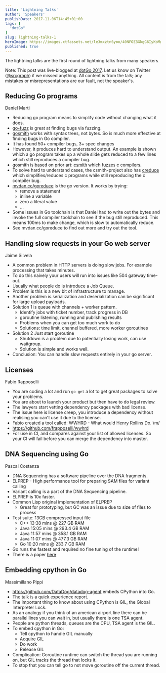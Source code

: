 ```yaml
---
title: 'Lightning Talks'
author: 'Speakers'
publishDate: 2017-11-06T14:45+01:00
tags: [
  "dotGo"
]
slug: lightning-talks-1
heroImage: https://images.ctfassets.net/le3mxztn6yoo/40NFOZBGkgG6IyKoMgQIGg/c1626b318de4be28314cbdc989a01525/logo-dotgo-black-web.png
published: true
---
```


The lightning talks are the first round of lightning talks from many speakers.

Note: This post was live-blogged at [dotGo 2017](https://www.dotgo.eu/). Let us know on Twitter ([@srcgraph](https://twitter.com/srcgraph)) if we missed anything. All content is from the talk; any mistakes or misrepresentations are our fault, not the speaker's.

## Reducing Go programs

Daniel Marti

* Reducing go program means to simplify code without changing what it does.
* [go-fuzz](https://github.com/dvyukov/go-fuzz) is great at finding bugs via fuzzing.
* [gosmith](https://github.com/dvyukov/gosmith) works with syntax trees, not
  bytes. So is much more effective at finding bugs in Go compiler.
* It has found 50+ compiler bugs, 3+ spec changes
* However, it produces hard to understand output. An example is shown which a
  go program takes up a whole slide gets reduced to a few lines which still
  reproduces a compiler bug.
* gosmith is based on prior art:
  [csmith](https://github.com/csmith-project/csmith) which fuzzes c compilers.
* To solve hard to understand cases, the csmith-project also has
  [creduce](https://github.com/csmith-project/creduce) which
  simplifies/reduces c programs while still reproducing the c compiler bug.
* [mvdan.cc/goreduce](https://mvdan.cc/goreduce) is the go version. It works
  by trying:
  - remove a statement
  - inline a variable
  - zero a literal value
  - ...
* Some issues in Go toolchain is that Daniel had to write out the bytes and
  invoke the full compiler toolchain to see if the bug still reproduced. This
  means 100ms to make change, which is slow to automatically reduce.
* See mvdan.cc/goreduce to find out more and try out the tool.

## Handling slow requests in your Go web server

Jaime Silvela

* A common problem in HTTP servers is doing slow jobs. For example processing
  that takes minutes.
* To do this naively your users will run into issues like 504 gateway
  time-out.
* Usually what people do is introduce a Job Queue.
* Problem is this is a new bit of infrastructure to manage.
* Another problem is serialization and deserialization can be significant for
  large upload payloads.
* Solution 1 is queue with channels + worker pattern.
  - Identify jobs with ticket number, track progress in DB
  - goroutine listening, running and publishing results
  - Problems when you can get too much work to do
  - Solutions: time limit, channel buffered, more worker goroutines
* Solution 2 Just start goroutine
  - Shutdown is a problem due to potentially losing work, can use waitgroup.
  - Solution is simple and works well.
* Conclusion: You can handle slow requests entirely in your go server.


## Licenses

Fabio Rapposelli

* You are coding a lot and run `go get` a lot to get great packages to solve
  your problems.
* You are about to launch your product but then have to do legal review.
* The lawyers start vetting dependency packages with bad license.
* The issue here is license creep, you introduce a dependency without
  realising you can't use it due to the license.
* Fabio created a tool called: WWHRD - What would Henry Rollins Do. \m/
* https://github.com/frapposelli/wwhrd
* For use in CI, and compares against your list of allowed licenses. So your CI
  will fail before you can merge the dependency into master.


## DNA Sequencing using Go

Pascal Costanza

* DNA Sequencing has a software pipeline over the DNA fragments.
* ELPREP - High performance tool for preparing SAM files for variant calling
* Variant calling is a part of the DNA Sequencing pipeline.
* ELPREP is 10x faster.
* Common Lisp original implementation of ELPREP
  - Great for prototyping, but GC was an issue due to size of files to process
* Test suite: 13GB compressed input file
  - C++ 13:38 mins @ 227 GB RAM
  - Java 15:05 mins @ 293.4 GB RAM
  - Java 11:57 mins @ 358.1 GB RAM
  - Java 11:07 mins @ 477.3 GB RAM
  - Go 10:20 mins @ 233.7 GB RAM
* Go runs the fastest and required no fine tuning of the runtime!
* There is a paper [here](http://journals.plos.org/plosone/article?id=10.1371/journal.pone.0132868)

## Embedding cpython in Go

Massimillano Pippi

* https://github.com/DataDog/datadog-agent embeds CPython into Go.
* The talk is a quick experience report.
* The important thing to know about using CPython is GIL, the Global Interpreter Lock.
* As an analogy if you think of an american airport line there can be parallel lines you can wait in, but usually there is one TSA agent.
* People are python threads, queues are the CPU, TSA agent is the GIL.
* To embed cpython in Go:
  * Tell cpython to handle GIL manually
  * Acquire GIL
  * Do work
  * Release GIL
* Complication: Goroutine runtime can switch the thread you are running on, but GIL tracks the thread that locks it.
* To stop that you can tell go to not move goroutine off the current thread.
